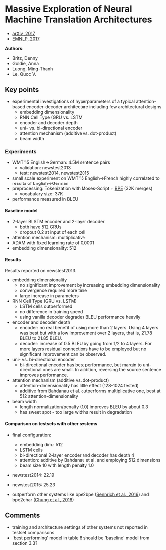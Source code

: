 # Massive Exploration of Neural Machine Translation Architectures
* [arXiv, 2017](https://arxiv.org/pdf/1703.03906)
* [EMNLP, 2017](http://aclweb.org/anthology/D17-1151)

**Authors**:
* Britz, Denny
* Goldie, Anna
* Luong, Ming-Thanh
* Le, Quoc V.

## Key points
* experimental investigations of hyperparameters of a typical attention-based encoder-decoder architecture including few architectural designs
  * embedding dimensionality
  * RNN Cell Type (GRU vs. LSTM)
  * encoder and decoder depth
  * uni- vs. bi-directional encoder
  * attention mechanism (additive vs. dot-product)
  * beam width


### Experiments ###
* WMT'15 English->German: 4.5M sentence pairs
  * validation: newstest2013
  * test: newstest2014, newstest2015
* small scale experiment on WMT'15 English->French highly correlated to results of English->German
* preprocessing: Tokenization with Moses-Script + [BPE](https://github.com/ducthanhtran/paper_notes/blob/master/machine_learning/nlp/machine_translation/16_nmt_of_rare_words_with_subword_units.md) (32K merges)
  * vocabulary size: 37K
* performance measured in BLEU

#### Baseline model ####
* 2-layer BLSTM encoder and 2-layer decoder
  * both have 512 GRUs
  * dropout 0.2 at input of each cell
* attention mechanism: multiplicative
* ADAM with fixed learning rate of 0.0001
* embedding dimensionality: 512

#### Results ####
Results reported on newstest2013.
* embedding dimensionality
  * no significant improvement by increasing embedding dimensionality
  * convergence required more time
  * large increase in parameters
* RNN Cell Type (GRU vs. LSTM)
  * LSTM cells outperformed
  * no difference in training speed
  * using vanilla decoder degrades BLEU performance heavily
* encoder and decoder depth
  * encoder: no real benefit of using more than 2 layers. Using 4 layers was best but with a low improvement over 2 layers, that is, 21.78 BLEU to 21.85 BLEU.
  * decoder: increase of 0.5 BLEU by going from 1/2 to 4 layers. For more layers residual connections have to be employed but no significant improvement can be observed.
* uni- vs. bi-directional encoder
  * bi-directional encoder has best performance, but margin to uni-directional ones are small. In addition, reversing the source sentence improves performance.
* attention mechanism (additive vs. dot-product)
  * attention-dimensionality has little effect (128-1024 tested)
  * additive from Bahdanau et al. outperforms multiplicative one, best at 512 attention-dimensionality
* beam width
  * length normalization/penalty (1.0) improves BLEU by about 0.3
  * has sweet spot - too large widths result in degradation

#### Comparison on testsets with other systems ####
* final configuration:
  * embedding dim.: 512
  * LSTM cells
  * bi-directional 2-layer encoder and decoder has depth 4
  * attention: additive by Bahdanau et al. and employing 512 dimensions
  * beam size 10 with length penalty 1.0

* newstest2014: 22.19
* newstest2015: 25.23
* outperform other systems like bpe2bpe ([Sennrich et al., 2016](https://github.com/ducthanhtran/paper_notes/blob/master/machine_learning/nlp/machine_translation/16_nmt_of_rare_words_with_subword_units.md)) and bpe2char ([Chung et al., 2016](https://github.com/ducthanhtran/paper_notes/blob/master/machine_learning/nlp/machine_translation/16_a_character_level_decoder_without_explicit_segmentation_for_nmt.md))

## Comments
* training and architecture settings of other systems not reported in testset comparisons
* 'best performing' model in table 8 should be 'baseline' model from section 3.3?
